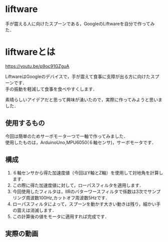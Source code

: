 # liftware  
手が震える人に向けたスプーンである，GoogleのLiftwareを自分で作ってみた．  

# liftwareとは  
https://youtu.be/p9oc91GZguA  

LiftwareはGoogleのデバイスで，手が震えて食事に支障が出る方に向けたスプーンです．  
手の振動を軽減して食事を食べやすくします．  

素晴らしいアイデアだと思って興味が湧いたので，実際に作ってみようと思いました．  

## 使用するもの  
今回は簡単のためサーボモータ一つで一軸で作ってみました．  
使用したものは，ArduinoUno,MPU6050(６軸センサ)，サーボモータです．  

## 構成  
1. ６軸センサから得た加速度値（今回はY軸とZ軸）を使用して対地角を計算します．  
2. この際に得た加速度値に対して，ローパスフィルタを適用します．  
3. 今回使用したフィルタは，IIRのバターワースフィルタで係数は3次でサンプリング周波数100Hz,カットオフ周波数5Hzです．  
4. ローパスフィルタによって，スプーンを動かす大きい動きは残り，細かい手の震えは消滅します．  
5. この計算後の値をモータに適用すれば完成です．  

## 実際の動画  


